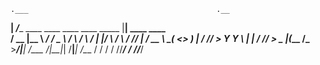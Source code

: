 
    .___                                          .__                
  __| _/____    ____  ____   ____    ____   _____ |__| ____    ____  
 / __ |\__  \ _/ ___\/  _ \ /    \  / ___\ /     \|  |/    \  / ___\ 
/ /_/ | / __ \\  \__(  <_> )   |  \/ /_/  >  Y Y  \  |   |  \/ /_/  >
\____ |(____  /\___  >____/|___|  /\___  /|__|_|  /__|___|  /\___  / 
     \/     \/     \/           \//_____/       \/        \//_____/  
